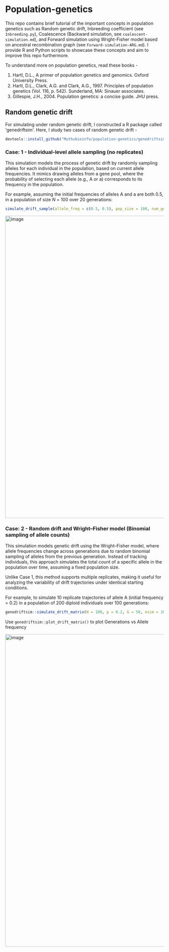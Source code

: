 # Population-genetics
This repo contains brief tutorial of the important concepts in population genetics such as Random genetic drift, Inbreeding coefficient (see ```Inbreeding.py```), Coalescence (Backward simulation, see ```coalescent-simulation.md```), and Forward simulation using Wright-Fisher model based on ancestral recombination graph (see ```Forward-simulation-ARG.md```). I provide R and Python scripts to showcase these concepts and aim to improve this repo furthermore. 

To understand more on population genetics, read these books - 
1) Hartl, D.L., A primer of population genetics and genomics. Oxford University Press.
2) Hartl, D.L., Clark, A.G. and Clark, A.G., 1997. Principles of population genetics (Vol. 116, p. 542). Sunderland, MA: Sinauer associates.
3) Gillespie, J.H., 2004. Population genetics: a concise guide. JHU press.

## Random genetic drift
For simulating under random genetic drift, I constructed a R package called 'genedriftsim'. Here, I study two cases of random genetic drift -

```r
devtools::install_github("Muthubioinfo/population-genetics/genedriftsim")
```

### Case: 1 - Individual-level allele sampling (no replicates)
This simulation models the process of genetic drift by randomly sampling alleles for each individual in the population, based on current allele frequencies. It mimics drawing alleles from a gene pool, where the probability of selecting each allele (e.g., A or a) corresponds to its frequency in the population.

For example, assuming the initial frequencies of alleles A and a are both 0.5, in a population of size _N_ = 100 over 20 generations:

```r
simulate_drift_sample(allele_freq = c(0.5, 0.5), pop_size = 100, num_generations = 20)
```

<img width="959" alt="image" src="https://github.com/user-attachments/assets/a5b506f3-7029-4ee0-9cb7-78ef20a6fc7b" />


### Case: 2 - Random drift and Wright–Fisher model (Binomial sampling of allele counts)
This simulation models genetic drift using the Wright–Fisher model, where allele frequencies change across generations due to random binomial sampling of alleles from the previous generation. Instead of tracking individuals, this approach simulates the total count of a specific allele in the population over time, assuming a fixed population size.

Unlike Case 1, this method supports multiple replicates, making it useful for analyzing the variability of drift trajectories under identical starting conditions.

For example, to simulate 10 replicate trajectories of allele A (initial frequency = 0.2) in a population of 200 diploid individuals over 100 generations:

```r
genedriftsim::simulate_drift_matrix(N = 100, p = 0.2, G = 50, nsim = 20)
```

Use ```genedriftsim::plot_drift_matrix()``` to plot Generations vs Allele frequency

<img width="991" alt="image" src="https://github.com/user-attachments/assets/28010f88-6e61-4ae2-b5e3-e5bc1a9884ac" />


